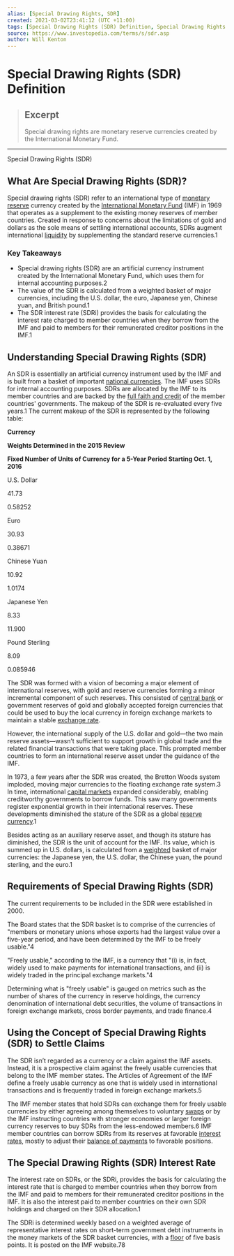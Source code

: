 ```yaml
---
alias: [Special Drawing Rights, SDR]
created: 2021-03-02T23:41:12 (UTC +11:00)
tags: [Special Drawing Rights (SDR) Definition, Special Drawing Rights (SDR)]
source: https://www.investopedia.com/terms/s/sdr.asp
author: Will Kenton
---
```


# Special Drawing Rights (SDR) Definition

> ## Excerpt
> Special drawing rights are monetary reserve currencies created by the International Monetary Fund.

---

Special Drawing Rights (SDR)
## What Are Special Drawing Rights (SDR)?

Special drawing rights (SDR) refer to an international type of [monetary reserve](https://www.investopedia.com/terms/m/monetary-reserve.asp) currency created by the [International Monetary Fund](https://www.investopedia.com/terms/i/imf.asp) (IMF) in 1969 that operates as a supplement to the existing money reserves of member countries. Created in response to concerns about the limitations of gold and dollars as the sole means of settling international accounts, SDRs augment international [liquidity](https://www.investopedia.com/terms/l/liquidity.asp) by supplementing the standard reserve currencies.1

### Key Takeaways

-   Special drawing rights (SDR) are an artificial currency instrument created by the International Monetary Fund, which uses them for internal accounting purposes.2
-   The value of the SDR is calculated from a weighted basket of major currencies, including the U.S. dollar, the euro, Japanese yen, Chinese yuan, and British pound.1
-   The SDR interest rate (SDRi) provides the basis for calculating the interest rate charged to member countries when they borrow from the IMF and paid to members for their remunerated creditor positions in the IMF.1

## Understanding Special Drawing Rights (SDR)

An SDR is essentially an artificial currency instrument used by the IMF and is built from a basket of important [national currencies](https://www.investopedia.com/terms/n/national-currency.asp). The IMF uses SDRs for internal accounting purposes. SDRs are allocated by the IMF to its member countries and are backed by the [full faith and credit](https://www.investopedia.com/terms/f/full-faith-credit.asp) of the member countries' governments. The makeup of the SDR is re-evaluated every five years.1 The current makeup of the SDR is represented by the following table:

**Currency**

**Weights Determined in the 2015 Review**

**Fixed Number of Units of Currency for a 5-Year Period Starting Oct. 1, 2016**

U.S. Dollar

41.73

0.58252

Euro

30.93

0.38671

Chinese Yuan

10.92

1.0174

Japanese Yen

8.33

11.900

Pound Sterling

8.09

0.085946

The SDR was formed with a vision of becoming a major element of international reserves, with gold and reserve currencies forming a minor incremental component of such reserves. This consisted of [central bank](https://www.investopedia.com/terms/c/centralbank.asp) or government reserves of gold and globally accepted foreign currencies that could be used to buy the local currency in foreign exchange markets to maintain a stable [exchange rate](https://www.investopedia.com/terms/e/exchangerate.asp).

However, the international supply of the U.S. dollar and gold—the two main reserve assets—wasn’t sufficient to support growth in global trade and the related financial transactions that were taking place. This prompted member countries to form an international reserve asset under the guidance of the IMF.

In 1973, a few years after the SDR was created, the Bretton Woods system imploded, moving major currencies to the floating exchange rate system.3 In time, international [capital markets](https://www.investopedia.com/terms/c/capitalmarkets.asp) expanded considerably, enabling creditworthy governments to borrow funds. This saw many governments register exponential growth in their international reserves. These developments diminished the stature of the SDR as a global [reserve currency](https://www.investopedia.com/terms/r/reservecurrency.asp).1

Besides acting as an auxiliary reserve asset, and though its stature has diminished, the SDR is the unit of account for the IMF. Its value, which is summed up in U.S. dollars, is calculated from a [weighted](https://www.investopedia.com/terms/w/weighted.asp) basket of major currencies: the Japanese yen, the U.S. dollar, the Chinese yuan, the pound sterling, and the euro.1

## Requirements of Special Drawing Rights (SDR)

The current requirements to be included in the SDR were established in 2000.

The Board states that the SDR basket is to comprise of the currencies of "members or monetary unions whose exports had the largest value over a five-year period, and have been determined by the IMF to be freely usable."4

"Freely usable," according to the IMF, is a currency that "(i) is, in fact, widely used to make payments for international transactions, and (ii) is widely traded in the principal exchange markets."4

Determining what is "freely usable" is gauged on metrics such as the number of shares of the currency in reserve holdings, the currency denomination of international debt securities, the volume of transactions in foreign exchange markets, cross border payments, and trade finance.4

## Using the Concept of Special Drawing Rights (SDR) to Settle Claims

The SDR isn’t regarded as a currency or a claim against the IMF assets. Instead, it is a prospective claim against the freely usable currencies that belong to the IMF member states. The Articles of Agreement of the IMF define a freely usable currency as one that is widely used in international transactions and is frequently traded in foreign exchange markets.5

The IMF member states that hold SDRs can exchange them for freely usable currencies by either agreeing among themselves to voluntary [swaps](https://www.investopedia.com/terms/s/swap.asp) or by the IMF instructing countries with stronger economies or larger foreign currency reserves to buy SDRs from the less-endowed members.6 IMF member countries can borrow SDRs from its reserves at favorable [interest rates](https://www.imf.org/external/np/fin/data/rms_sdrv.aspx), mostly to adjust their [balance of payments](https://www.investopedia.com/terms/b/bop.asp) to favorable positions.

## The Special Drawing Rights (SDR) Interest Rate

The interest rate on SDRs, or the SDRi, provides the basis for calculating the interest rate that is charged to member countries when they borrow from the IMF and paid to members for their remunerated creditor positions in the IMF. It is also the interest paid to member countries on their own SDR holdings and charged on their SDR allocation.1

The SDRi is determined weekly based on a weighted average of representative interest rates on short-term government debt instruments in the money markets of the SDR basket currencies, with a [floor](https://www.investopedia.com/terms/i/interestratefloor.asp) of five basis points. It is posted on the IMF website.78
